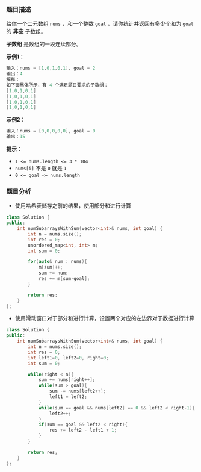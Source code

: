 ### 题目描述

给你一个二元数组 `nums` ，和一个整数 `goal` ，请你统计并返回有多少个和为 `goal` 的 **非空** 子数组。

**子数组** 是数组的一段连续部分。

**示例1：**

~~~c++
输入：nums = [1,0,1,0,1], goal = 2
输出：4
解释：
如下面黑体所示，有 4 个满足题目要求的子数组：
[1,0,1,0,1]
[1,0,1,0,1]
[1,0,1,0,1]
[1,0,1,0,1]
~~~

**示例2：**

~~~c++
输入：nums = [0,0,0,0,0], goal = 0
输出：15
~~~

**提示：**

- `1 <= nums.length <= 3 * 104`
- `nums[i]` 不是 `0` 就是 `1`
- `0 <= goal <= nums.length`

### 题目分析

* 使用哈希表储存之前的结果，使用部分和进行计算

~~~c++
class Solution {
public:
    int numSubarraysWithSum(vector<int>& nums, int goal) {
        int n = nums.size();
        int res = 0;
        unordered_map<int, int> m;
        int sum = 0;

        for(auto& num : nums){
            m[sum]++;
            sum += num;
            res += m[sum-goal];
        }

        return res;
    }
};
~~~

* 使用滑动窗口对于部分和进行计算，设置两个对应的左边界对于数据进行计算

~~~c++
class Solution {
public:
    int numSubarraysWithSum(vector<int>& nums, int goal) {
        int n = nums.size();
        int res = 0;
        int left1=0, left2=0, right=0;
        int sum = 0;

        while(right < n){
            sum += nums[right++];
            while(sum > goal){
                sum -= nums[left2++];
                left1 = left2;
            }
            while(sum == goal && nums[left2] == 0 && left2 < right-1){
                left2++;
            }
            if(sum == goal && left2 < right){
                res += left2 - left1 + 1;
            }
        }

        return res;
    }
};
~~~



